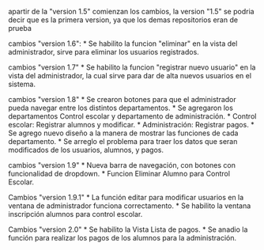 apartir de la "version 1.5" comienzan los cambios, la version "1.5" se podria decir que es la primera version, ya que los demas repositorios eran de prueba

cambios "version 1.6":
    * Se habilito la funcion "eliminar" en la vista del administrador, sirve para eliminar los usuarios registrados.
    
cambios "version 1.7"
    * Se habilito la funcion "registrar nuevo usuario" en la vista del administrador, la cual sirve para dar de alta nuevos usuarios en el sistema.
    
cambios "version 1.8"
    * Se crearon botones para que el administrador pueda navegar entre los distintos departamentos.
    * Se agregaron los departamentos Control escolar y departamento de administración.
        * Control escolar: Registrar alumnos y modificar.
        * Administración:  Registrar pagos.
    * Se agrego nuevo diseño a la manera de mostrar las funciones de cada departamento.
    * Se arreglo el problema para traer los datos que seran modificados de los usuarios, alumnos, y pagos.
    
cambios "version 1.9"
    * Nueva barra de navegación, con botones con funcionalidad de dropdown.
    * Funcion Eliminar Alumno para Control Escolar.

Cambios "version 1.9.1"
    * La función editar para modificar usuarios en la ventana de administrador funciona correctamento.
    * Se habilito la ventana inscripción alumnos para control escolar.
    
Cambios "version 2.0"
    * Se habilito la Vista Lista de pagos.
    * Se anadio la función para realizar los pagos de los alumnos para la administración.